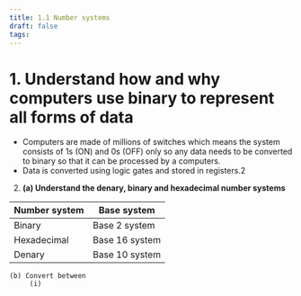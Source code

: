 ```yaml
---
title: 1.1 Number systems
draft: false
tags:
---
```

 # 1. **Understand how and why computers use binary to represent all forms of data**
-  Computers are made of millions of switches which means the system consists of 1s (ON) and 0s (OFF) only so any data needs to be converted to binary so that it can be processed by a computers.
- Data is converted using logic gates and stored in registers.2
 2. **(a) Understand the denary, binary and hexadecimal number systems**

| Number system | Base system    |
| ------------- | -------------- |
| Binary        | Base 2 system  |
| Hexadecimal   | Base 16 system |
| Denary        | Base 10 system |
	(b) Convert between
	     (i)